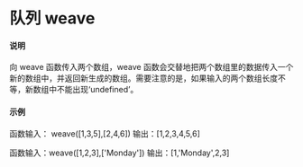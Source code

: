 # 队列 weave

#### 说明

向 weave 函数传入两个数组，weave 函数会交替地把两个数组里的数据传入一个新的数组中，并返回新生成的数组。需要注意的是，如果输入的两个数组长度不等，新数组中不能出现‘undefined’。

#### 示例

函数输入： weave([1,3,5],[2,4,6])
输出：[1,2,3,4,5,6]

函数输入：weave([1,2,3],['Monday'])
输出：[1,'Monday',2,3]
